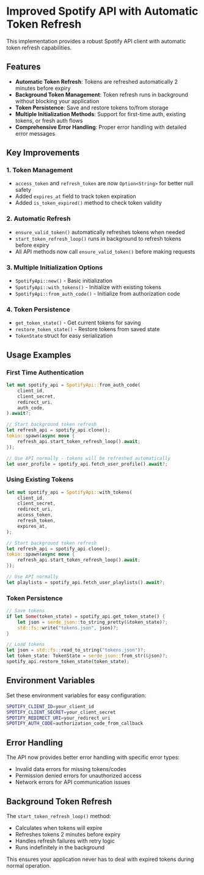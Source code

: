 # Improved Spotify API with Automatic Token Refresh

This implementation provides a robust Spotify API client with automatic token refresh capabilities.

## Features

- **Automatic Token Refresh**: Tokens are refreshed automatically 2 minutes before expiry
- **Background Token Management**: Token refresh runs in background without blocking your application
- **Token Persistence**: Save and restore tokens to/from storage
- **Multiple Initialization Methods**: Support for first-time auth, existing tokens, or fresh auth flows
- **Comprehensive Error Handling**: Proper error handling with detailed error messages

## Key Improvements

### 1. Token Management
- `access_token` and `refresh_token` are now `Option<String>` for better null safety
- Added `expires_at` field to track token expiration
- Added `is_token_expired()` method to check token validity

### 2. Automatic Refresh
- `ensure_valid_token()` automatically refreshes tokens when needed
- `start_token_refresh_loop()` runs in background to refresh tokens before expiry
- All API methods now call `ensure_valid_token()` before making requests

### 3. Multiple Initialization Options
- `SpotifyApi::new()` - Basic initialization
- `SpotifyApi::with_tokens()` - Initialize with existing tokens
- `SpotifyApi::from_auth_code()` - Initialize from authorization code

### 4. Token Persistence
- `get_token_state()` - Get current tokens for saving
- `restore_token_state()` - Restore tokens from saved state
- `TokenState` struct for easy serialization

## Usage Examples

### First Time Authentication
```rust
let mut spotify_api = SpotifyApi::from_auth_code(
    client_id,
    client_secret,
    redirect_uri,
    auth_code,
).await?;

// Start background token refresh
let refresh_api = spotify_api.clone();
tokio::spawn(async move {
    refresh_api.start_token_refresh_loop().await;
});

// Use API normally - tokens will be refreshed automatically
let user_profile = spotify_api.fetch_user_profile().await?;
```

### Using Existing Tokens
```rust
let mut spotify_api = SpotifyApi::with_tokens(
    client_id,
    client_secret,
    redirect_uri,
    access_token,
    refresh_token,
    expires_at,
);

// Start background token refresh
let refresh_api = spotify_api.clone();
tokio::spawn(async move {
    refresh_api.start_token_refresh_loop().await;
});

// Use API normally
let playlists = spotify_api.fetch_user_playlists().await?;
```

### Token Persistence
```rust
// Save tokens
if let Some(token_state) = spotify_api.get_token_state() {
    let json = serde_json::to_string_pretty(&token_state)?;
    std::fs::write("tokens.json", json)?;
}

// Load tokens
let json = std::fs::read_to_string("tokens.json")?;
let token_state: TokenState = serde_json::from_str(&json)?;
spotify_api.restore_token_state(token_state);
```

## Environment Variables

Set these environment variables for easy configuration:

```bash
SPOTIFY_CLIENT_ID=your_client_id
SPOTIFY_CLIENT_SECRET=your_client_secret
SPOTIFY_REDIRECT_URI=your_redirect_uri
SPOTIFY_AUTH_CODE=authorization_code_from_callback
```

## Error Handling

The API now provides better error handling with specific error types:
- Invalid data errors for missing tokens/codes
- Permission denied errors for unauthorized access
- Network errors for API communication issues

## Background Token Refresh

The `start_token_refresh_loop()` method:
- Calculates when tokens will expire
- Refreshes tokens 2 minutes before expiry
- Handles refresh failures with retry logic
- Runs indefinitely in the background

This ensures your application never has to deal with expired tokens during normal operation.
